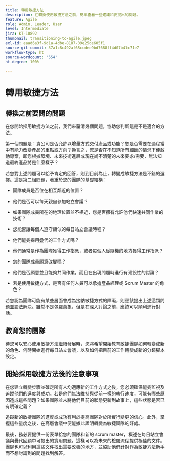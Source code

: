 ```yaml
---
title: 轉用敏捷方法
description: 在轉換使用敏捷方法之前，簡單查看一些建議和要提出的問題。
feature: Agile
role: Admin, Leader, User
level: Intermediate
jira: KT-10892
thumbnail: transitioning-to-agile.jpeg
exl-id: eaad6a3f-9d1a-4dbe-8187-09e25de605f1
source-git-commit: 37a1c8c492af68ccdee9bd7688ff4d07b41c71e7
workflow-type: ht
source-wordcount: '554'
ht-degree: 100%

---
```


# 轉用敏捷方法

## 轉換之前要問的問題

在您開始採用敏捷方法之前，我們來釐清幾個問題，協助您判斷這是不是適合的方法。

第一個問題是：貴公司是否允許以增量方式交付產品或功能？您是否需要在過程當中有能力改變產品的重點或方向？換言之，您是否在不知道所有細節的情況下便啟動專案，即您根據環境、未來技術進展或現在尚不清楚的未來要求/需要，無法知道最終產品將是什麼樣子？

若您對上述問題可以給予肯定的回答，則到目前為止，轉變成敏捷方法是不錯的選擇。這是第二組問題，著重於您的團隊的基礎結構：

* 團隊成員是否位在相互鄰近的位置？

* 他們是否可以每天親自參加站立會議？

* 如果團隊成員所在的地理位置並不相近，您是否擁有允許他們快速共同作業的技術？

* 您能否讓每個人遵守類似的每日站立會議時程？

* 他們能夠採用疊代的工作方式嗎？

* 他們通常是作為團隊獲得工作指派，或者每個人從隨機的地方獲得工作指派？

* 您的團隊成員願意改變嗎？

* 他們是否願意並且能夠共同作業，而且在出現問題時進行有建設性的討論？

* 若是使用敏捷方式，是否有任何人員可以承擔產品經理或 Scrum Master 的角色？


若您認為團隊可能有某些層面會成為接納敏捷方式的障礙，則應該提出上述這類問題並設法解決。雖然不是包羅萬象，但是在深入討論之前，應該可以順利進行對話。


## 教育您的團隊

待您可以安心使用敏捷方法繼續發展時，您將希望開始教育敏捷團隊如何轉變成新的角色、何時開始進行每日站立會議，以及如何把目前的工作轉變成新的分鏡腳本設定。


## 開始採用敏捷方法後的注意事項

在您建立轉變步驟並確定所有人均適應新的工作方式之後，您必須確保能夠監視及追蹤他們的進度與成功。若是他們無法維持與從前一樣的執行速度，可能有哪些原因造成這些問題？如果團隊並未將他們目前的狀態更新到故事上，這些狀態是否已有明確定義？

追蹤新的敏捷團隊的進度或成功有利於提高團隊對於所實行變更的信心。此外，掌握這些量度之後，在高層會議中便能據此證明轉變為敏捷團隊的好處。

最後，務必要提供一份表單給您的團隊和新的 scrum master，概述在每日站立會議與疊代回顧中可提出的實用問題。這樣可以為未來的檢閱流程提供極佳的文件。團隊也可以利用這些文件找出需要改善的地方，並協助他們針對作為敏捷方法新手而不想討論到的問題找到解答。
